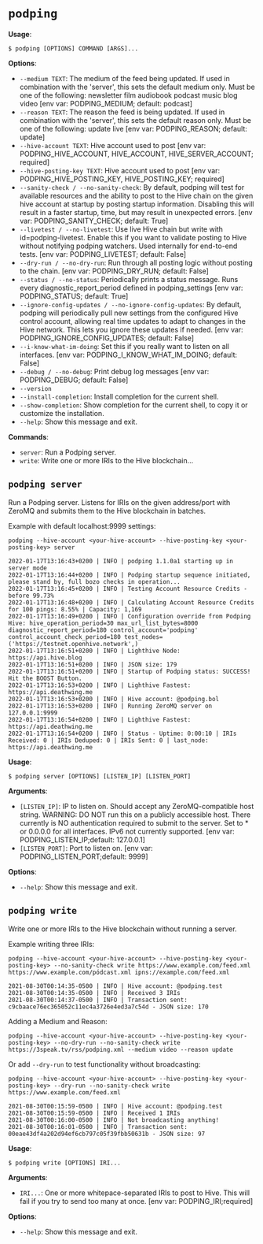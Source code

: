 # `podping`

**Usage**:

```console
$ podping [OPTIONS] COMMAND [ARGS]...
```

**Options**:

* `--medium TEXT`: The medium of the feed being updated. If used in combination with the 'server', this sets the default medium only. Must be one of the following: newsletter film audiobook podcast music blog video  [env var: PODPING_MEDIUM; default: podcast]
* `--reason TEXT`: The reason the feed is being updated. If used in combination with the 'server', this sets the default reason only. Must be one of the following: update live  [env var: PODPING_REASON; default: update]
* `--hive-account TEXT`: Hive account used to post  [env var: PODPING_HIVE_ACCOUNT, HIVE_ACCOUNT, HIVE_SERVER_ACCOUNT; required]
* `--hive-posting-key TEXT`: Hive account used to post  [env var: PODPING_HIVE_POSTING_KEY, HIVE_POSTING_KEY; required]
* `--sanity-check / --no-sanity-check`: By default, podping will test for available resources and the ability to post to the Hive chain on the given hive account at startup by posting startup information. Disabling this will result in a faster startup, time, but may result in unexpected errors.  [env var: PODPING_SANITY_CHECK; default: True]
* `--livetest / --no-livetest`: Use live Hive chain but write with id=podping-livetest. Enable this if you want to validate posting to Hive without notifying podping watchers. Used internally for end-to-end tests.  [env var: PODPING_LIVETEST; default: False]
* `--dry-run / --no-dry-run`: Run through all posting logic without posting to the chain.  [env var: PODPING_DRY_RUN; default: False]
* `--status / --no-status`: Periodically prints a status message. Runs every diagnostic_report_period defined in podping_settings  [env var: PODPING_STATUS; default: True]
* `--ignore-config-updates / --no-ignore-config-updates`: By default, podping will periodically pull new settings from the configured Hive control account, allowing real time updates to adapt to changes in the Hive network. This lets you ignore these updates if needed.  [env var: PODPING_IGNORE_CONFIG_UPDATES; default: False]
* `--i-know-what-im-doing`: Set this if you really want to listen on all interfaces.  [env var: PODPING_I_KNOW_WHAT_IM_DOING; default: False]
* `--debug / --no-debug`: Print debug log messages  [env var: PODPING_DEBUG; default: False]
* `--version`
* `--install-completion`: Install completion for the current shell.
* `--show-completion`: Show completion for the current shell, to copy it or customize the installation.
* `--help`: Show this message and exit.

**Commands**:

* `server`: Run a Podping server.
* `write`: Write one or more IRIs to the Hive blockchain...

## `podping server`

Run a Podping server.  Listens for IRIs on the given address/port with ZeroMQ and
submits them to the Hive blockchain in batches.

Example with default localhost:9999 settings:
```
podping --hive-account <your-hive-account> --hive-posting-key <your-posting-key> server

2022-01-17T13:16:43+0200 | INFO | podping 1.1.0a1 starting up in server mode
2022-01-17T13:16:44+0200 | INFO | Podping startup sequence initiated, please stand by, full bozo checks in operation...
2022-01-17T13:16:45+0200 | INFO | Testing Account Resource Credits - before 99.73%
2022-01-17T13:16:48+0200 | INFO | Calculating Account Resource Credits for 100 pings: 8.55% | Capacity: 1,169
2022-01-17T13:16:49+0200 | INFO | Configuration override from Podping Hive: hive_operation_period=30 max_url_list_bytes=8000 diagnostic_report_period=180 control_account='podping' control_account_check_period=180 test_nodes=('https://testnet.openhive.network',)
2022-01-17T13:16:51+0200 | INFO | Lighthive Node: https://api.hive.blog
2022-01-17T13:16:51+0200 | INFO | JSON size: 179
2022-01-17T13:16:51+0200 | INFO | Startup of Podping status: SUCCESS! Hit the BOOST Button.
2022-01-17T13:16:53+0200 | INFO | Lighthive Fastest: https://api.deathwing.me
2022-01-17T13:16:53+0200 | INFO | Hive account: @podping.bol
2022-01-17T13:16:53+0200 | INFO | Running ZeroMQ server on 127.0.0.1:9999
2022-01-17T13:16:54+0200 | INFO | Lighthive Fastest: https://api.deathwing.me
2022-01-17T13:16:54+0200 | INFO | Status - Uptime: 0:00:10 | IRIs Received: 0 | IRIs Deduped: 0 | IRIs Sent: 0 | last_node: https://api.deathwing.me
```

**Usage**:

```console
$ podping server [OPTIONS] [LISTEN_IP] [LISTEN_PORT]
```

**Arguments**:

* `[LISTEN_IP]`: IP to listen on. Should accept any ZeroMQ-compatible host string. WARNING: DO NOT run this on a publicly accessible host. There currently is NO authentication required to submit to the server. Set to * or 0.0.0.0 for all interfaces. IPv6 not currently supported.  [env var: PODPING_LISTEN_IP;default: 127.0.0.1]
* `[LISTEN_PORT]`: Port to listen on.  [env var: PODPING_LISTEN_PORT;default: 9999]

**Options**:

* `--help`: Show this message and exit.

## `podping write`

Write one or more IRIs to the Hive blockchain without running a server.


Example writing three IRIs:
```
podping --hive-account <your-hive-account> --hive-posting-key <your-posting-key> --no-sanity-check write https://www.example.com/feed.xml https://www.example.com/pódcast.xml ipns://example.com/feed.xml

2021-08-30T00:14:35-0500 | INFO | Hive account: @podping.test
2021-08-30T00:14:35-0500 | INFO | Received 3 IRIs
2021-08-30T00:14:37-0500 | INFO | Transaction sent: c9cbaace76ec365052c11ec4a3726e4ed3a7c54d - JSON size: 170
```

Adding a Medium and Reason:
```
podping --hive-account <your-hive-account> --hive-posting-key <your-posting-key> --no-dry-run --no-sanity-check write https://3speak.tv/rss/podping.xml --medium video --reason update
```


Or add `--dry-run` to test functionality without broadcasting:
```
podping --hive-account <your-hive-account> --hive-posting-key <your-posting-key> --dry-run --no-sanity-check write https://www.example.com/feed.xml

2021-08-30T00:15:59-0500 | INFO | Hive account: @podping.test
2021-08-30T00:15:59-0500 | INFO | Received 1 IRIs
2021-08-30T00:16:00-0500 | INFO | Not broadcasting anything!
2021-08-30T00:16:01-0500 | INFO | Transaction sent: 00eae43df4a202d94ef6cb797c05f39fbb50631b - JSON size: 97
```

**Usage**:

```console
$ podping write [OPTIONS] IRI...
```

**Arguments**:

* `IRI...`: One or more whitepace-separated IRIs to post to Hive. This will fail if you try to send too many at once.  [env var: PODPING_IRI;required]

**Options**:

* `--help`: Show this message and exit.

